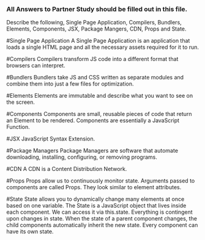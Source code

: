 ### All Answers to Partner Study should be filled out in this file.

Describe the following, Single Page Application, Compilers, Bundlers, Elements, Components, JSX, Package Mangers, CDN, Props and State.

#Single Page Application
A Single Page Application is an application that loads a single HTML page and all the necessary assets required for it to run.

#Compilers
Compilers transform JS code into a different format that browsers can interpret.

#Bundlers
Bundlers take JS and CSS written as separate modules and combine them into just a few files for optimization.

#Elements
Elements are immutable and describe what you want to see on the screen.

#Components
Components are small, reusable pieces of code that return an Element to be rendered. Components are essentially a JavaScript Function.

#JSX
JavaScript Syntax Extension.

#Package Managers
Package Managers are software that automate downloading, installing, configuring, or removing programs.

#CDN
A CDN is a Content Distribution Network.

#Props
Props allow us to continuously monitor state. Arguments passed to components are called Props. They look similar to element attributes.

#State
State allows you to dynamically change many elements at once based on one variable.
The State is a JavaScript object that lives inside each component. We can access it via this.state. Everything is contingent upon changes in state. When the state of a parent component changes, the child components automatically inherit the new state.
Every component can have its own state.
